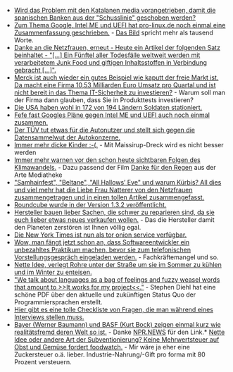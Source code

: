 * [Wird das Problem mit den Katalanen media vorangetrieben, damit die spanischen Banken aus der "Schusslinie" geschoben werden?](http://www.neopresse.com/europa/wer-profitiert-eigentlich-vom-konflikt-in-katalonien/)
* [Zum Thema Google, Intel ME und UEFI hat pro-linux.de noch einmal eine Zusammenfassung geschrieben.](https://www.pro-linux.de/news/1/25289/google-will-uefi-und-management-engine-loswerden.html) - [Das Bild](https://www.pro-linux.de/news/1/image/25289/13061,aktuelle-pc-architektur.html) spricht mehr als tausend Worte.
* [Danke an die Netzfrauen, erneut - Heute ein Artikel der folgenden Satz beinhaltet - "[...] Ein Fünftel aller Todesfälle weltweit werden mit verarbeitetem Junk Food und giftigen Inhaltsstoffen in Verbindung gebracht [...]".](https://netzfrauen.org/2017/10/30/toxic-food/)
* [Merck ist auch wieder ein gutes Beispiel wie kaputt der freie Markt ist. Da macht eine Firma 10,53 Milliarden Euro Umsatz pro Quartal und ist nicht bereit in das Thema IT-Sicherheit zu investieren?](https://www.heise.de/newsticker/meldung/Malware-NotPetya-schmaelert-Mercks-Umsatz-3875823.html) - Warum soll man der Firma dann glauben, dass Sie in Produkttests investieren?
* [Die USA haben wohl in 172 von 194 Ländern Soldaten stationiert.](http://www.neopresse.com/politik/usa/das-us-empire-hat-soldaten-in-172-laendern-dieser-welt-stationiert/)
* [Fefe fast Googles Pläne gegen Intel ME und UEFI auch noch einmal zusammen.](https://blog.fefe.de/?ts=a708b41d)
* [Der TÜV tut etwas für die Autonutzer und stellt sich gegen die Datensammelwut der Autokonzerne.](https://www.heise.de/newsticker/meldung/Zankapfel-Fahrzeugdaten-TUeV-Dachverband-gegen-Speicherung-auf-Hersteller-Servern-3876350.html)
* [Immer mehr dicke Kinder :-(.](https://www.heise.de/tp/features/Enormer-Anstieg-der-Fettlebigkeit-bei-Kindern-in-relativ-kurzer-Zeit-3874680.html) - Mit Maissirup-Dreck wird es nicht besser werden
* [Immer mehr warnen vor den schon heute sichtbaren Folgen des Klimawandels.](https://www.heise.de/newsticker/meldung/Forscher-Gesundheitliche-Folgen-des-Klimawandels-schon-heute-drastisch-3876160.html) - Dazu passend der Film [Danke für den Regen](https://www.arte.tv/de/videos/067824-000-A/danke-fuer-den-regen/) aus der Arte Mediatheke
* ["Samhainfest", "Beltane", "All Hallows’ Eve" und warum Kürbis? All dies und viel mehr hat die Liebe Frau Natterer von den Netzfrauen zusammengetragen und in einen tollen Artikel zusammengefasst.](https://netzfrauen.org/2017/10/31/halloween/)
* [Roundcube wurde in der Version 1.3.2 veröffentlicht.](https://roundcube.net/news/2017/10/31/update-1.3.2-released)
* [Hersteller bauen lieber Sachen, die schwer zu reparieren sind, da sie euch lieber etwas neues verkaufen wollen.](https://spectrum.ieee.org/green-tech/conservation/why-we-must-fight-for-the-right-to-repair-our-electronics) - Das die Hersteller damit den Planeten zerstören ist Ihnen völlig egal.
* [Die New York Times ist nun als tor onion service verfügbar.](https://open.nytimes.com/https-open-nytimes-com-the-new-york-times-as-a-tor-onion-service-e0d0b67b7482)
* [Wow, man fängt jetzt schon an, dass Softwareentwickler ein unbezahltes Praktikum machen, bevor sie zum telefonischen Vorstellungsgespräch eingeladen werden.](https://www.reddit.com/r/cscareerquestions/comments/78rhz7/this_startup_asked_me_to_do_a_project_for_an/) - Fachkräftemangel und so.
* [Nette Idee, verlegt Rohre unter der Straße um sie im Sommer zu kühlen und im Winter zu enteisen.](https://www.heise.de/newsticker/meldung/Strasse-der-Zukunft-heilt-sich-selbst-und-liefert-Strom-3876483.html)
* ["We talk about languages as a bag of feelings and fuzzy weasel words that amount to >>It works for my project<<."](http://dev.stephendiehl.com/nearfuture.pdf) - Stephen Diehl hat eine schöne PDF über den aktuelle und zukünftigen Status Quo der Programmiersprachen erstellt.
* [Hier gibt es eine tolle Checkliste von Fragen, die man während eines Interviews stellen muss.](https://opensource.com/article/17/11/inclusive-workforce-takes-work)
* [Bayer (Werner Baumann) und BASF (Kurt Bock) zeigen einmal kurz wie realitätsfremd deren Welt so ist.](http://www.sueddeutsche.de/wirtschaft/landwirtschaft-glyphosat-worte-voller-ignoranz-und-arroganz-1.3727025) - Danke [NPR.NEWS](http://npr.news.eulu.info/2017/11/01/basf-und-bayer-und-das-verdammte-gift-am-acker/) für den Link.* [Nette Idee oder andere Art der Subventionierung? Keine Mehrwertsteuer auf Obst und Gemüse fordert foodwatch.](https://www.foodwatch.org/de/informieren/kinderernaehrung/aktuelle-nachrichten/keine-mehrwertsteuer-auf-obst-und-gemuese-jamaika/) - Mir wäre ja eher eine Zuckersteuer o.ä. lieber. Industrie-Nahrung/-Gift pro forma mit 80 Prozent versteuern.
